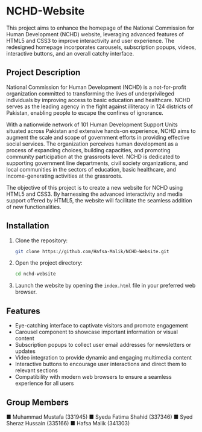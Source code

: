 # NCHD-Website

This project aims to enhance the homepage of the National Commission for Human Development (NCHD) website, leveraging advanced features of HTML5 and CSS3 to improve interactivity and user experience. The redesigned homepage incorporates carousels, subscription popups, videos, interactive buttons, and an overall catchy interface.


## Project Description

National Commission for Human Development (NCHD) is a not-for-profit organization committed to transforming the lives of underprivileged individuals by improving access to basic education and healthcare. NCHD serves as the leading agency in the fight against illiteracy in 124 districts of Pakistan, enabling people to escape the confines of ignorance.

With a nationwide network of 101 Human Development Support Units situated across Pakistan and extensive hands-on experience, NCHD aims to augment the scale and scope of government efforts in providing effective social services. The organization perceives human development as a process of expanding choices, building capacities, and promoting community participation at the grassroots level. NCHD is dedicated to supporting government line departments, civil society organizations, and local communities in the sectors of education, basic healthcare, and income-generating activities at the grassroots.

The objective of this project is to create a new website for NCHD using HTML5 and CSS3. By harnessing the advanced interactivity and media support offered by HTML5, the website will facilitate the seamless addition of new functionalities.


## Installation

1. Clone the repository:

   ```bash
   git clone https://github.com/Hafsa-Malik/NCHD-Website.git
   ```

2. Open the project directory:

   ```bash
   cd nchd-website
   ```

3. Launch the website by opening the `index.html` file in your preferred web browser.


## Features

- Eye-catching interface to captivate visitors and promote engagement
- Carousel component to showcase important information or visual content
- Subscription popups to collect user email addresses for newsletters or updates
- Video integration to provide dynamic and engaging multimedia content
- Interactive buttons to encourage user interactions and direct them to relevant sections
- Compatibility with modern web browsers to ensure a seamless experience for all users


## Group Members

■ Muhammad Mustafa (331945)
■ Syeda Fatima Shahid (337346)
■ Syed Sheraz Hussain (335166)
■ Hafsa Malik (341303)
